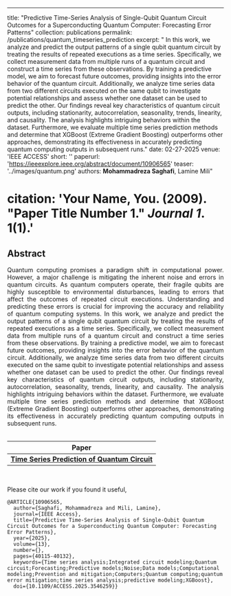 ---
title: "Predictive Time-Series Analysis of Single-Qubit Quantum Circuit Outcomes for a Superconducting Quantum Computer: Forecasting Error Patterns"
collection: publications
permalink: /publications/quantum_timeseries_prediction
excerpt: " In this work, we analyze and predict the output patterns of a single qubit quantum circuit by treating the results of repeated executions as a time series. Specifically, we collect measurement data from multiple runs of a quantum circuit and construct a time series from these observations. By training a predictive model, we aim to forecast future outcomes, providing insights into the error behavior of the quantum circuit. Additionally, we analyze time series data from two different circuits executed on the same qubit to investigate potential relationships and assess whether one dataset can be used to predict the other. Our findings reveal key characteristics of quantum circuit outputs, including stationarity, autocorrelation, seasonality, trends, linearity, and causality. The analysis highlights intriguing behaviors within the dataset. Furthermore, we evaluate multiple time series prediction methods and determine that XGBoost (Extreme Gradient Boosting) outperforms other approaches, demonstrating its effectiveness in accurately predicting quantum computing outputs in subsequent runs."
date: 02-27-2025
venue: 'IEEE ACCESS'
short: ''
paperurl: 'https://ieeexplore.ieee.org/abstract/document/10906565'
teaser: '../images/quantum.png'
authors:  <b>Mohammadreza Saghafi</b>, Lamine Mili"
# citation: 'Your Name, You. (2009). &quot;Paper Title Number 1.&quot; <i>Journal 1</i>. 1(1).'



## Abstract
<div style="text-align: justify"> Quantum computing promises a paradigm shift in computational power. However, a major challenge is mitigating the inherent noise and errors in quantum circuits. As quantum computers operate, their fragile qubits are highly susceptible to environmental disturbances, leading to errors that affect the outcomes of repeated circuit executions. Understanding and predicting these errors is crucial for improving the accuracy and reliability of quantum computing systems. In this work, we analyze and predict the output patterns of a single qubit quantum circuit by treating the results of repeated executions as a time series. Specifically, we collect measurement data from multiple runs of a quantum circuit and construct a time series from these observations. By training a predictive model, we aim to forecast future outcomes, providing insights into the error behavior of the quantum circuit. Additionally, we analyze time series data from two different circuits executed on the same qubit to investigate potential relationships and assess whether one dataset can be used to predict the other. Our findings reveal key characteristics of quantum circuit outputs, including stationarity, autocorrelation, seasonality, trends, linearity, and causality. The analysis highlights intriguing behaviors within the dataset. Furthermore, we evaluate multiple time series prediction methods and determine that XGBoost (Extreme Gradient Boosting) outperforms other approaches, demonstrating its effectiveness in accurately predicting quantum computing outputs in subsequent runs.</div>
<br>

| Paper                                         
|---------------------------------------------------------------------------------------------------------|
| [**Time Series Prediction of Quantum Circuit**](https://inspirehep.net/files/8cf076ce2dd33d1ba5187699a6358261) |

<br>

Please cite our work if you found it useful,

```
@ARTICLE{10906565,
  author={Saghafi, Mohammadreza and Mili, Lamine},
  journal={IEEE Access}, 
  title={Predictive Time-Series Analysis of Single-Qubit Quantum Circuit Outcomes for a Superconducting Quantum Computer: Forecasting Error Patterns}, 
  year={2025},
  volume={13},
  number={},
  pages={40115-40132},
  keywords={Time series analysis;Integrated circuit modeling;Quantum circuit;Forecasting;Predictive models;Noise;Data models;Computational modeling;Prevention and mitigation;Computers;Quantum computing;quantum error mitigation;time series analysis;predictive modeling;XGBoost},
  doi={10.1109/ACCESS.2025.3546259}}
```
